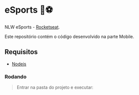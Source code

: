# eSports :rocket::soccer:
NLW eSports - [Rocketseat](https://rseat.in/nlw-edicao-esports).

Este repositório contém o código desenvolvido na parte Mobile.

## Requisitos
- [Nodejs](https://nodejs.org/en/download/)

### Rodando
> Entrar na pasta do projeto e executar: 
